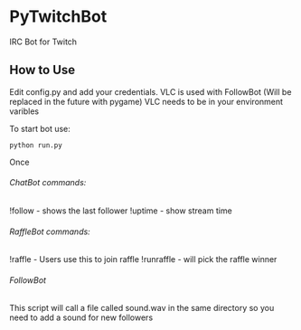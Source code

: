 # PyTwitchBot
IRC Bot for Twitch

## How to Use
Edit config.py and add your credentials.
VLC is used with FollowBot (Will be replaced in the future with pygame)
VLC needs to be in your environment varibles

To start bot use:
```
python run.py
```
  


Once 

###### ChatBot commands:
!follow - shows the last follower
!uptime - show stream time

###### RaffleBot commands:
!raffle - Users use this to join raffle
!runraffle - will pick the raffle winner


###### FollowBot
This script will call a file called sound.wav in the same directory so you need to add a sound for new followers
